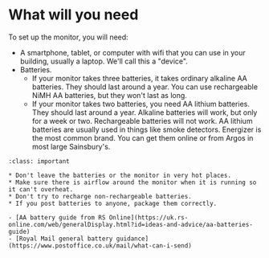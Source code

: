 # What will you need

To set up the monitor, you will need:

* A smartphone, tablet, or computer with wifi that you can use in your building, usually a laptop.  We'll call this a "device". 
* Batteries.  
    - If your monitor takes three batteries, it takes ordinary alkaline AA batteries.  They should last around a year.  You can use rechargeable NiMH AA batteries, but they won't last as long.
    - If your monitor takes two batteries, you need AA lithium batteries.  They should last around a year.  Alkaline batteries will work, but only for a week or two. Rechargeable batteries will not work. AA lithium batteries are usually used in things like smoke detectors. Energizer is the most common brand. You can get them online or from Argos in most large Sainsbury's.  


```{admonition} Battery safety
:class: important

* Don't leave the batteries or the monitor in very hot places.
* Make sure there is airflow around the monitor when it is running so it can't overheat. 
* Don't try to recharge non-rechargeable batteries. 
* If you post batteries to anyone, package them correctly.

- [AA battery guide from RS Online](https://uk.rs-online.com/web/generalDisplay.html?id=ideas-and-advice/aa-batteries-guide)
- [Royal Mail general battery guidance](https://www.postoffice.co.uk/mail/what-can-i-send)

```